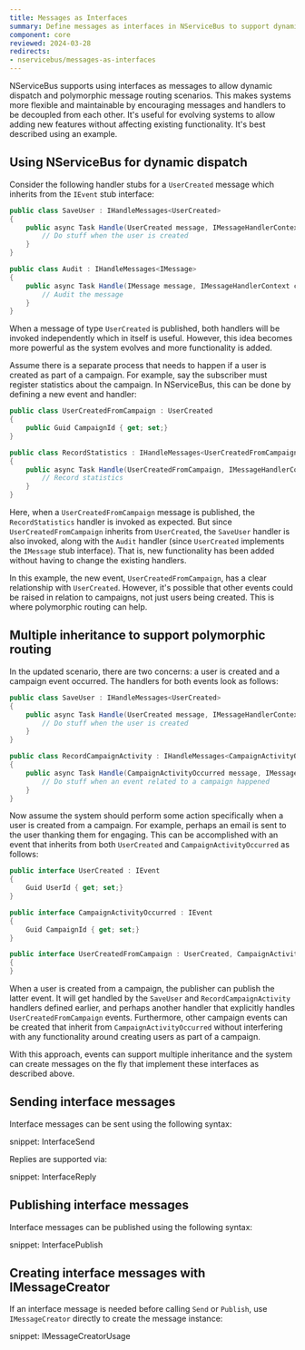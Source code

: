 ```yaml
---
title: Messages as Interfaces
summary: Define messages as interfaces in NServiceBus to support dynamic dispatch and polymorphic routing scenarios
component: core
reviewed: 2024-03-28
redirects:
- nservicebus/messages-as-interfaces
---
```


NServiceBus supports using interfaces as messages to allow dynamic dispatch and polymorphic message routing scenarios. This makes systems more flexible and maintainable by encouraging messages and handlers to be decoupled from each other. It's useful for evolving systems to allow adding new features without affecting existing functionality. It's best described using an example.

## Using NServiceBus for dynamic dispatch

Consider the following handler stubs for a `UserCreated` message which inherits from the `IEvent` stub interface:

```csharp
public class SaveUser : IHandleMessages<UserCreated>
{
    public async Task Handle(UserCreated message, IMessageHandlerContext) {
        // Do stuff when the user is created
    }
}

public class Audit : IHandleMessages<IMessage>
{
    public async Task Handle(IMessage message, IMessageHandlerContext context) {
        // Audit the message
    }
}
```

When a message of type `UserCreated` is published, both handlers will be invoked independently which in itself is useful. However, this idea becomes more powerful as the system evolves and more functionality is added.

Assume there is a separate process that needs to happen if a user is created as part of a campaign. For example, say the subscriber must register statistics about the campaign. In NServiceBus, this can be done by defining a new event and handler:

```csharp
public class UserCreatedFromCampaign : UserCreated
{
    public Guid CampaignId { get; set;}
}

public class RecordStatistics : IHandleMessages<UserCreatedFromCampaign>
{
    public async Task Handle(UserCreatedFromCampaign, IMessageHandlerContext context) {
        // Record statistics
    }
}
```

Here, when a `UserCreatedFromCampaign` message is published, the `RecordStatistics` handler is invoked as expected. But since `UserCreatedFromCampaign` inherits from `UserCreated`, the `SaveUser` handler is also invoked, along with the `Audit` handler (since `UserCreated` implements the `IMessage` stub interface). That is, new functionality has been added without having to change the existing handlers.

In this example, the new event, `UserCreatedFromCampaign`, has a clear relationship with `UserCreated`. However, it's possible that other events could be raised in relation to campaigns, not just users being created. This is where polymorphic routing can help.

## Multiple inheritance to support polymorphic routing

In the updated scenario, there are two concerns: a user is created and a campaign event occurred. The handlers for both events look as follows:

```csharp
public class SaveUser : IHandleMessages<UserCreated>
{
    public async Task Handle(UserCreated message, IMessageHandlerContext) {
        // Do stuff when the user is created
    }
}

public class RecordCampaignActivity : IHandleMessages<CampaignActivityOccurred>
{
    public async Task Handle(CampaignActivityOccurred message, IMessageHandlerContext) {
        // Do stuff when an event related to a campaign happened 
    }
}
```

Now assume the system should perform some action specifically when a user is created from a campaign. For example, perhaps an email is sent to the user thanking them for engaging. This can be accomplished with an event that inherits from both `UserCreated` and `CampaignActivityOccurred` as follows:

```csharp
public interface UserCreated : IEvent
{
    Guid UserId { get; set;}
}

public interface CampaignActivityOccurred : IEvent
{
    Guid CampaignId { get; set;}
}

public interface UserCreatedFromCampaign : UserCreated, CampaignActivityOccurred
{
}
```

When a user is created from a campaign, the publisher can publish the latter event. It will get handled by the `SaveUser` and `RecordCampaignActivity` handlers defined earlier, and perhaps another handler that explicitly handles `UserCreatedFromCampaign` events. Furthermore, other campaign events can be created that inherit from `CampaignActivityOccurred` without interfering with any functionality around creating users as part of a campaign.

With this approach, events can support multiple inheritance and the system can create messages on the fly that implement these interfaces as described above.

## Sending interface messages

Interface messages can be sent using the following syntax:

snippet: InterfaceSend

Replies are supported via:

snippet: InterfaceReply

## Publishing interface messages

Interface messages can be published using the following syntax:

snippet: InterfacePublish

## Creating interface messages with IMessageCreator

If an interface message is needed before calling `Send` or `Publish`, use `IMessageCreator` directly to create the message instance:

snippet: IMessageCreatorUsage
